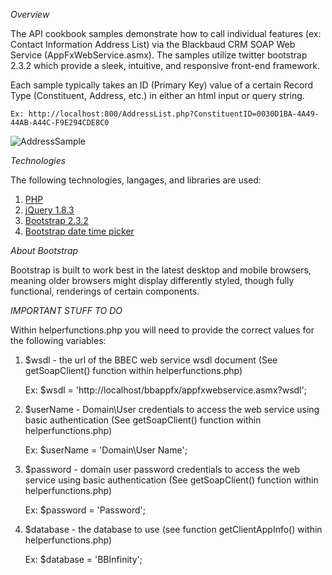 *Overview*

The API cookbook samples demonstrate how to call individual features (ex: Contact Information Address List) via the Blackbaud CRM SOAP Web Service (AppFxWebService.asmx).  The samples utilize twitter bootstrap 2.3.2 which provide a sleek, intuitive, and responsive front-end framework. 

Each sample typically takes an ID (Primary Key) value of a certain Record Type (Constituent, Address, etc.) in either an html input or query string.

	Ex: http://localhost:800/AddressList.php?ConstituentID=0030D1BA-4A49-44AB-A44C-F9E294CDE8C0

![AddressSample](http://blackbaud-community.github.io/Blackbaud-CRM/images/CookbookAddressList.png)

*Technologies*

The following technologies, langages, and libraries are used:

1. [PHP](http://www.php.net/)
2. [jQuery 1.8.3](http://jquery.com/)
3. [Bootstrap 2.3.2](http://getbootstrap.com/2.3.2/)
4. [Bootstrap date time picker](http://tarruda.github.io/bootstrap-datetimepicker/)

*About Bootstrap*

Bootstrap is built to work best in the latest desktop and mobile browsers, meaning older browsers might display differently styled, though fully functional, renderings of certain components.

*IMPORTANT STUFF TO DO*

Within helperfunctions.php you will need to provide the correct values for the following variables:

1) $wsdl - the url of the BBEC web service wsdl document (See getSoapClient() function within helperfunctions.php)

    Ex:  $wsdl = 'http://localhost/bbappfx/appfxwebservice.asmx?wsdl';


2) $userName - Domain\User credentials to access the web service using basic authentication (See getSoapClient() function within helperfunctions.php)

    Ex: $userName = 'Domain\User Name';


3)  $password - domain user password credentials to access the web service using basic authentication (See getSoapClient() function within helperfunctions.php)
	
    Ex:  $password = 'Password';


4)  $database - the database to use  (see function getClientAppInfo() within helperfunctions.php)
	
    Ex:  $database = 'BBInfinity';
